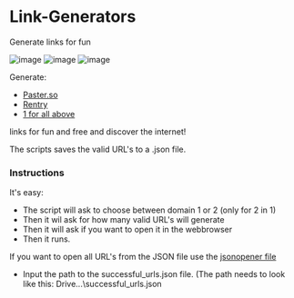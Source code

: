 # Link-Generators
Generate links for fun

![image](https://github.com/Trying2bAHacker/Link-Generators/assets/101510520/943307e8-a9c4-4ff3-979f-7c2825c81d19)
![image](https://github.com/Trying2bAHacker/Link-Generators/assets/101510520/e0221eee-9935-437a-8d85-db4d786135bc)
![image](https://github.com/Trying2bAHacker/Link-Generators/assets/101510520/f9369fb1-972e-4d7b-97bc-f28fd773538c)



Generate:
- [Paster.so](https://github.com/Trying2bAHacker/Link-Generators/blob/main/Paster.so/paster.so.py)
- [Rentry](https://github.com/Trying2bAHacker/Link-Generators/blob/main/Rentry/rentry.py)
- [1 for all above](https://github.com/Trying2bAHacker/Link-Generators/blob/main/2%20in%201.py)

links for fun and free and discover the internet!

The scripts saves the valid URL's to a .json file.

### Instructions
It's easy:
- The script will ask to choose between domain 1 or 2 (only for 2 in 1)
- Then it wil ask for how many valid URL's will generate
- Then it will ask if you want to open it in the webbrowser
- Then it runs.

If you want to open all URL's from the JSON file use the [jsonopener file](https://github.com/Trying2bAHacker/Link-Generators/blob/main/jsonopener.py)
- Input the path to the successful_urls.json file. (The path needs to look like this: Drive\...\successful_urls.json
